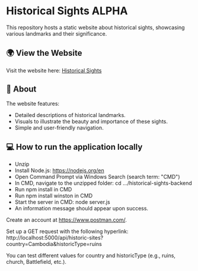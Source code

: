 # Historical Sights ALPHA

This repository hosts a static website about historical sights, showcasing various landmarks and their significance.

## 🌍 View the Website
Visit the website here: [Historical Sights](https://dominikh97.github.io/historicalsights/)

## 📜 About
The website features:
- Detailed descriptions of historical landmarks.
- Visuals to illustrate the beauty and importance of these sights.
- Simple and user-friendly navigation.

## 💻 How to run the application locally
- Unzip
- Install Node.js: https://nodejs.org/en
- Open Command Prompt via Windows Search (search term: "CMD")
- In CMD, navigate to the unzipped folder: cd …/historical-sights-backend
- Run npm install in CMD
- Run npm install winston in CMD
- Start the server in CMD: node server.js
- An information message should appear upon success.

Create an account at https://www.postman.com/.

Set up a GET request with the following hyperlink:
http://localhost:5000/api/historic-sites?country=Cambodia&historicType=ruins

You can test different values for country and historicType (e.g., ruins, church, Battlefield, etc.).
